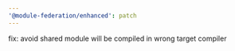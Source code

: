 ```yaml
---
'@module-federation/enhanced': patch
---
```


fix: avoid shared module will be compiled in wrong target compiler
